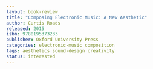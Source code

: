 ```yaml
---
layout: book-review
title: "Composing Electronic Music: A New Aesthetic"
author: Curtis Roads
released: 2015
isbn: 9780195373233
publisher: Oxford University Press
categories: electronic-music composition
tags: aesthetics sound-design creativity
status: interested
---
```

